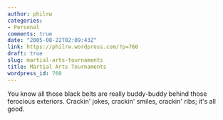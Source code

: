 ```yaml
---
author: philrw
categories:
- Personal
comments: true
date: "2005-08-22T02:09:43Z"
link: https://philrw.wordpress.com/?p=760
draft: true
slug: martial-arts-tournaments
title: Martial Arts Tournaments
wordpress_id: 760
---
```


You know all those black belts are really buddy-buddy behind those ferocious exteriors. Crackin' jokes, crackin' smiles, crackin' ribs; it's all good.
